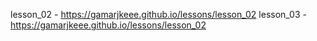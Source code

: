 lesson_02 - https://gamarjkeee.github.io/lessons/lesson_02
lesson_03 - https://gamarjkeee.github.io/lessons/lesson_02
